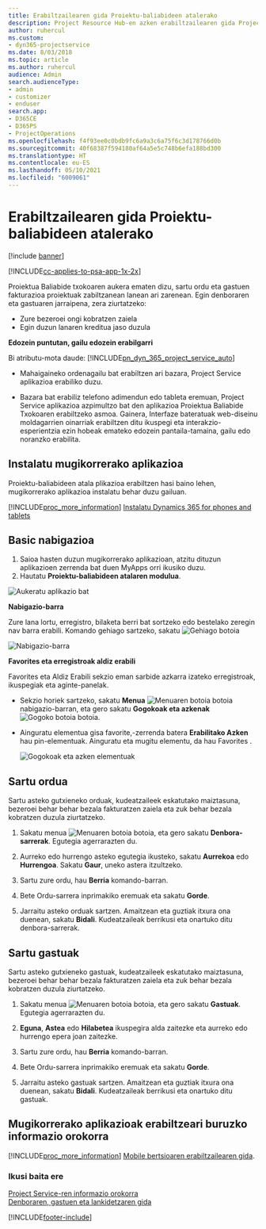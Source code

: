 ```yaml
---
title: Erabiltzailearen gida Proiektu-baliabideen atalerako
description: Project Resource Hub-en azken erabiltzailearen gida Project Service-rako
author: ruhercul
ms.custom:
- dyn365-projectservice
ms.date: 8/03/2018
ms.topic: article
ms.author: ruhercul
audience: Admin
search.audienceType:
- admin
- customizer
- enduser
search.app:
- D365CE
- D365PS
- ProjectOperations
ms.openlocfilehash: f4f93ee0c0bdb9fc6a9a3c6a75f6c3d178766d0b
ms.sourcegitcommit: 40f68387f594180af64a5e5c748b6efa188bd300
ms.translationtype: HT
ms.contentlocale: eu-ES
ms.lasthandoff: 05/10/2021
ms.locfileid: "6009061"
---
```

# <a name="user-guide-for-project-resource-hub"></a>Erabiltzailearen gida Proiektu-baliabideen atalerako

[!include [banner](../includes/psa-now-project-operations.md)]

[!INCLUDE[cc-applies-to-psa-app-1x-2x](../includes/cc-applies-to-psa-app-1x-2x.md)]

Proiektua Baliabide txokoaren aukera ematen dizu, sartu ordu eta gastuen fakturazioa proiektuak zabiltzanean lanean ari zarenean. Egin denboraren eta gastuaren jarraipena, zera ziurtatzeko:

- Zure bezeroei ongi kobratzen zaiela
- Egin duzun lanaren kreditua jaso duzula

**Edozein puntutan, gailu edozein erabilgarri**

Bi atributu-mota daude: [!INCLUDE[pn_dyn_365_project_service_auto](../includes/pn-dyn-365-project-service-auto.md)] 

- Mahaigaineko ordenagailu bat erabiltzen ari bazara, Project Service aplikazioa erabiliko duzu. 

- Bazara bat erabiliz telefono adimendun edo tableta eremuan, Project Service aplikazioa azpimultzo bat den aplikazioa Proiektua Baliabide Txokoaren erabiltzeko asmoa. Gainera, Interfaze bateratuak web-diseinu moldagarrien oinarriak erabiltzen ditu ikuspegi eta interakzio-esperientzia ezin hobeak emateko edozein pantaila-tamaina, gailu edo noranzko erabilita. 


## <a name="install-the-mobile-app"></a>Instalatu mugikorrerako aplikazioa
Proiektu-baliabideen atala plikazioa erabiltzen hasi baino lehen, mugikorrerako aplikazioa instalatu behar duzu gailuan. 

[!INCLUDE[proc_more_information](../includes/proc-more-information.md)] [Instalatu Dynamics 365 for phones and tablets](/dynamics365/mobile-app/install-dynamics-365-for-phones-and-tablets)

## <a name="basic-navigation"></a>Basic nabigazioa
1.  Saioa hasten duzun mugikorrerako aplikazioan, atzitu dituzun aplikazioen zerrenda bat duen MyApps orri ikusiko duzu. 
2.  Hautatu **Proiektu-baliabideen atalaren modulua**.

![Aukeratu aplikazio bat](media/chooseApp_1.png "Aukeratu aplikazio bat")

**Nabigazio-barra**

Zure lana lortu, erregistro, bilaketa berri bat sortzeko edo bestelako zeregin nav barra erabili. Komando gehiago sartzeko, sakatu ![Gehiago botoia](media/MoreButton.png "Gehiago botoia")

![Nabigazio-barra](media/NavBar_2.png "Nabigazio-barra")

**Favorites eta erregistroak aldiz erabili**

Favorites eta Aldiz Erabili sekzio eman sarbide azkarra izateko erregistroak, ikuspegiak eta aginte-panelak. 

- Sekzio horiek sartzeko, sakatu **Menua** ![Menuaren botoia](media/MenuButton.png "Menua botoia") botoia nabigazio-barran, eta gero sakatu **Gogokoak eta azkenak** ![Gogoko botoia](media/FavButton.png "Gogokoak botoia") botoia.

- Ainguratu elementua gisa favorite,-zerrenda batera **Erabilitako Azken** hau pin-elementuak. Ainguratu eta mugitu elementu, da hau Favorites .

  ![Gogokoak eta azken elementuak](media/Favs_3.png "Gogokoak eta azken elementuak")
 
## <a name="enter-time"></a>Sartu ordua
Sartu asteko gutxieneko orduak, kudeatzaileek eskatutako maiztasuna, bezeroei behar behar bezala fakturatzen zaiela eta zuk behar bezala kobratzen duzula ziurtatzeko.

1. Sakatu menua ![Menuaren botoia](media/MenuButton.png "Menua botoia") botoia, eta gero sakatu **Denbora-sarrerak**. Egutegia agerrarazten du.

2. Aurreko edo hurrengo asteko egutegia ikusteko, sakatu **Aurrekoa** edo **Hurrengoa**. Sakatu **Gaur**, uneko astera itzultzeko.

3. Sartu zure ordu, hau **Berria** komando-barran. 

4. Bete Ordu-sarrera inprimakiko eremuak eta sakatu **Gorde**.

5. Jarraitu asteko orduak sartzen. Amaitzean eta guztiak itxura ona duenean, sakatu **Bidali**. Kudeatzaileak berrikusi eta onartuko ditu denbora-sarrerak.

## <a name="enter-expenses"></a>Sartu gastuak 
Sartu asteko gutxieneko gastuak, kudeatzaileek eskatutako maiztasuna, bezeroei behar behar bezala fakturatzen zaiela eta zuk behar bezala kobratzen duzula ziurtatzeko.

1. Sakatu menua ![Menuaren botoia](media/MenuButton.png "Menua botoia") botoia, eta gero sakatu **Gastuak**. Egutegia agerrarazten du.

2. **Eguna**, **Astea** edo **Hilabetea** ikuspegira alda zaitezke eta aurreko edo hurrengo epera joan zaitezke. 

3. Sartu zure ordu, hau **Berria** komando-barran. 

4. Bete Ordu-sarrera inprimakiko eremuak eta sakatu **Gorde**.

5. Jarraitu asteko gastuak sartzen. Amaitzean eta guztiak itxura ona duenean, sakatu **Bidali**. Kudeatzaileak berrikusi eta onartuko ditu gastuak.

## <a name="general-information-on-how-to-use-the-mobile-app"></a>Mugikorrerako aplikazioak erabiltzeari buruzko informazio orokorra 
[!INCLUDE[proc_more_information](../includes/proc-more-information.md)] [Mobile bertsioaren erabiltzailearen gida](/dynamics365/mobile-app/dynamics-365-phones-tablets-users-guide).

### <a name="see-also"></a>Ikusi baita ere  
 [Project Service-ren informazio orokorra](../psa/overview.md)   
 [Denboraren, gastuen eta lankidetzaren gida](../psa/time-expense-collaboration-guide.md)   
 


[!INCLUDE[footer-include](../includes/footer-banner.md)]